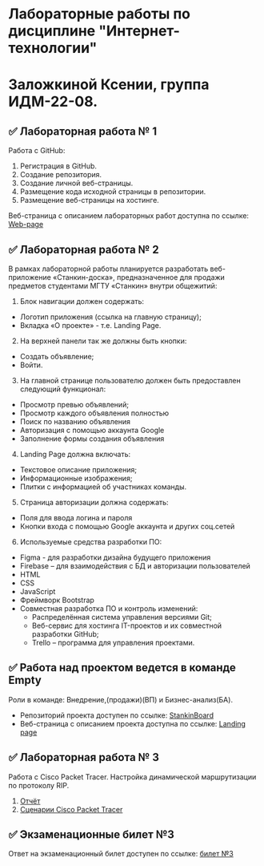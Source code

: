 # Лабораторные работы по дисциплине "Интернет-технологии"
# Заложкиной Ксении, группа ИДМ-22-08.

## ✅ Лабораторная работа № 1

Работа с GitHub: 
1. Регистрация в GitHub.
2. Создание репозитория.
3. Создание личной веб-страницы.
4. Размещение кода исходной страницы в репозитории.
5. Размещение веб-страницы на хостинге.

Веб-страница с описанием лабораторных работ доступна по ссылке: [Web-page]()

## ✅ Лабораторная работа № 2

В рамках лабораторной работы планируется разработать веб-приложение «Станкин-доска», предназначенное для продажи предметов студентами МГТУ «Станкин» внутри общежитий:
1. Блок навигации должен содержать:
  * Логотип приложения (ссылка на главную страницу);
  * Вкладка «О проекте» - т.е. Landing Page.
2. На верхней панели так же должны быть кнопки:
  * Создать объявление;
  * Войти.
3. На главной странице пользователю должен быть предоставлен следующий функционал:
  * Просмотр превью объявлений;
  * Просмотр каждого объявления полностью
  * Поиск по названию объявления
  * Авторизация с помощью аккаунта Google
  * Заполнение формы создания объявления

4. Landing Page должна включать:
* Текстовое описание приложения;
* Информационные изображения;
* Плитки с информацией об участниках команды.

5. Страница авторизации должна содержать:
* Поля для ввода логина и пароля
* Кнопки входа с помощью Google аккаунта и других соц.сетей

6. Используемые средства разработки ПО:
* Figma - для разработки дизайна будущего приложения
* Firebase – для взаимодействия с БД и авторизации пользователей
* HTML
* CSS
* JavaScript
* Фреймворк Bootstrap
* Совместная разработка ПО и контроль изменений:
  + Распределённая система управления версиями Git;
  + Веб-сервис для хостинга IT-проектов и их совместной разработки GitHub;
  + Trello – программа для управления проектами.

## ✅ Работа над проектом ведется в команде Empty
Роли в команде: Внедрение,(продажи)(ВП) и Бизнес-анализ(БА).
* Репозиторий проекта доступен по ссылке: [StankinBoard](https://github.com/OlFil/StankinBoard)
* Веб-страница с описанием проекта доступна по ссылке: [Landing page](https://)

## ✅ Лабораторная работа № 3
Работа с Cisco Packet Tracer. Настройка динамической маршрутизации по протоколу RIP.
1. [Отчёт](https://github.com/Ksu-kusu/KsuKusu_Lab/blob/main/Cisco_Lab/Отчет_Пр_6.docx)
2. [Сценарии Cisco Packet Tracer](https://github.com/Ksu-kusu/KsuKusu_Lab/tree/main/Cisco_Lab)

## ✅ Экзаменационные билет №3

Ответ на экзаменационный билет доступен по ссылке:
[билет №3](https://github.com/stankin/inet-2022/wiki/exam03)
